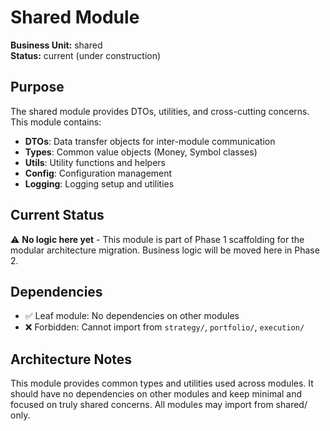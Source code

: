 # Shared Module

**Business Unit:** shared  
**Status:** current (under construction)

## Purpose

The shared module provides DTOs, utilities, and cross-cutting concerns. This module contains:

- **DTOs**: Data transfer objects for inter-module communication
- **Types**: Common value objects (Money, Symbol classes)
- **Utils**: Utility functions and helpers
- **Config**: Configuration management
- **Logging**: Logging setup and utilities

## Current Status

⚠️ **No logic here yet** - This module is part of Phase 1 scaffolding for the modular architecture migration. Business logic will be moved here in Phase 2.

## Dependencies

- ✅ Leaf module: No dependencies on other modules
- ❌ Forbidden: Cannot import from `strategy/`, `portfolio/`, `execution/`

## Architecture Notes

This module provides common types and utilities used across modules. It should have no dependencies on other modules and keep minimal and focused on truly shared concerns. All modules may import from shared/ only.